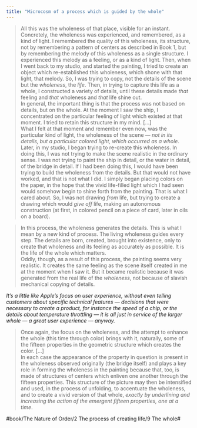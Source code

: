 ```yaml
---
title: "Microcosm of a process which is guided by the whole"
---
```


> All this was the wholeness of that place, visible for an instant. Concretely, the wholeness was experienced, and remembered, as a kind of light. I remembered the quality of this wholeness, its structure, not by remembering a pattern of centers as described in Book 1, but by remembering the melody of this wholeness as a single structure. I experienced this melody as a feeling, or as a kind of light. Then, when I went back to my studio, and started the painting, I tried to create an object which re-established this wholeness, which shone with that light, that melody. So, I was trying to copy, not the details of the scene but the *wholeness*, the *life*. Then, in trying to capture this life as a whole, I constructed a variety of details, until these details made *that* feeling and *that* wholeness and *that* life shine out.  
> In general, the important thing is that the process was not based on details, but on the whole. At the moment I saw the ship, I concentrated on the particular feeling of light which existed at that moment. I tried to retain this structure in my mind. […]  
> What I felt at that moment and remember even now, was the particular kind of light, the wholeness of the scene — *not in its details, but a particular colored light, which occurred as a whole*.  
> Later, in my studio, I began trying to re-create this wholeness. In doing this, I was not trying to make the scene realistic in the ordinary sense. I was not trying to paint the ship in detail, or the water in detail, of the bridge in detail. If I had been doing this, I would have been trying to build the wholeness from the details. But that would not have worked, and that is not what I did. I simply began placing colors on the paper, in the hope that the vivid life-filled light which I had seen would somehow begin to shine forth from the painting. That is what I cared about. So, I was not drawing *from* life, but trying to create a drawing which would *give off* life, making an autonomous construction (at first, in colored pencil on a piece of card, later in oils on a board).  

> In this process, the wholeness generates the details. This is what I mean by a new kind of process. The living wholeness guides every step. The details are born, created, brought into existence, only to create that wholeness and its feeling as accurately as possible. It is the life of the whole which matters.  
> Oddly, though, as a result of this process, the painting seems very realistic. It creates the same feeling as the scene itself created in me at the moment when I saw it. But it became realistic because it was generated from the real life of the *wholeness*, not because of slavish mechanical copying of details.  

*It’s a little like Apple’s focus on user experience, without even telling customers about specific technical features — decisions that were necessary to create a product, for instance the speed of a chip, or the details about temperature throttling — it is all just in service of the larger whole — a great user experience — anyway.*

> Once again, the focus on the wholeness, and the attempt to enhance the whole (this time through color) brings with it, naturally, some of the fifteen properties in the geometric structure which creates the color. […]  
> In each case the appearance of the property in question is present in the wholeness observed originally (the bridge itself) and plays a key role in forming the wholeness in the painting because that, too, is made of structures of centers which enliven one another through the fifteen properties. This structure of the picture may then be intensified and used, in the process of unfolding, to accentuate the wholeness, and to create a vivid version of that whole, *exactly by underlining and increasing the action of the emergent fifteen properties, one at a time*.  

#book/The Nature of Order/2 The process of creating life/9 The whole#